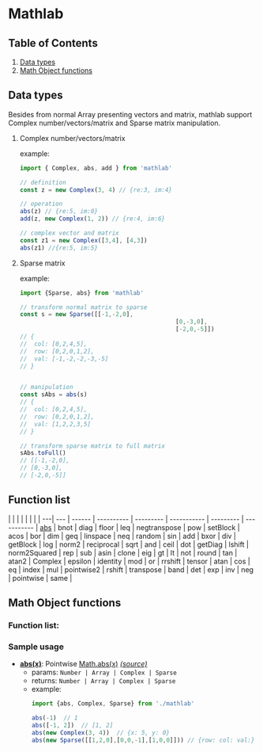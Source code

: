 # Mathlab

## Table of Contents

1. [Data types](#data-types)
1. [Math Object functions](#math-object-functions)

## Data types

Besides from normal Array presenting vectors and matrix,
mathlab support Complex number/vectors/matrix and Sparse matrix manipulation.

1. Complex number/vectors/matrix
	
	example:
	```js
	import { Complex, abs, add } from 'mathlab'

	// definition
	const z = new Complex(3, 4) // {re:3, im:4}

	// operation
	abs(z) // {re:5, im:0}
	add(z, new Complex(1, 2)) // {re:4, im:6}

	// complex vector and matrix
	const z1 = new Complex([3,4], [4,3])
	abs(z1) //{re:5, im:5}
	```

2. Sparse matrix

	example:
	```js
	import {Sparse, abs} from 'mathlab'

	// transform normal matrix to sparse
	const s = new Sparse([[-1,-2,0],
												[0,-3,0],
												[-2,0,-5]])
	// {
	// 	col: [0,2,4,5],
	// 	row: [0,2,0,1,2],
	// 	val: [-1,-2,-2,-3,-5]
	// }


	// manipulation
	const sAbs = abs(s)
	// {
	// 	col: [0,2,4,5],
	// 	row: [0,2,0,1,2],
	// 	val: [1,2,2,3,5]
	// }

	// transform sparse matrix to full matrix
	sAbs.toFull()
	// [[-1,-2,0],
	// [0,-3,0],
	// [-2,0,-5]]
	```

## Function list
   |         |         |              |           |            |           |                |
---|     --- | ------ |     ---------- | --------- | ----------- | --------- | ----------- |
[abs](#abs)   |    bnot   |     diag   |     floor   |     leq   |       negtranspose   |  pow   |         setBlock   |
acos   |   bor   |      dim   |      geq   |       linspace   |  neq   |           random   |      sin   |
add   |    bxor   |     div   |      getBlock   |  log   |       norm2   |         reciprocal   |  sqrt   |
and   |    ceil   |     dot   |      getDiag   |   lshift   |    norm2Squared   |  rep   |         sub   |
asin   |   clone   |    eig   |      gt   |        lt   |        not   |           round   |       tan   |
atan2   |  Complex   |  epsilon   |  identity   |  mod   |       or   |            rrshift   |     tensor   |
atan   |   cos   |      eq   |       index   |     mul   |       pointwise2   |    rshift   |      transpose   |
band   |   det   |      exp   |      inv   |       neg   |       pointwise   |     same   |



## Math Object functions


### Function list:




### Sample usage
<a name='abs'><a/>
- [**abs(x)**](#abs): Pointwise [Math.abs(x)](https://developer.mozilla.org/en-US/docs/Web/JavaScript/Reference/Global_Objects/Math/abs) [*(source)*](https://github.com/timqian/mathlab/blob/master/src/abs.js)
	+ params: `Number | Array | Complex | Sparse`
	+ returns: `Number | Array | Complex | Sparse`
	+ example:
		```js
		import {abs, Complex, Sparse} from './mathlab'

		abs(-1)  // 1
		abs([-1, 2])  // [1, 2]
		abs(new Complex(3, 4))  // {x: 5, y: 0}
		abs(new Sparse([[1,2,0],[0,0,-1],[1,0,0]])) // {row: col: val:}
		```